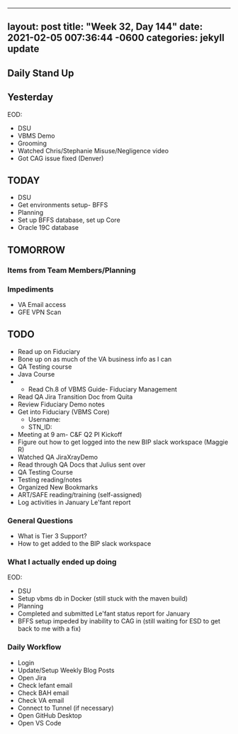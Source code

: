 
---
layout: post
title:  "Week 32, Day 144"
date:   2021-02-05 007:36:44 -0600
categories: jekyll update
---

## Daily Stand Up
## Yesterday
EOD:
* DSU
* VBMS Demo
* Grooming
* Watched Chris/Stephanie Misuse/Negligence video
* Got CAG issue fixed (Denver)

## TODAY
* DSU
* Get environments setup- BFFS
* Planning
* Set up BFFS database, set up Core
* Oracle 19C database

## TOMORROW

### Items from Team Members/Planning

### Impediments
* VA Email access
* GFE VPN Scan

## TODO
* Read up on Fiduciary
* Bone up on as much of the VA business info as I can
* QA Testing course
* Java Course
* * Read Ch.8 of VBMS Guide- Fiduciary Management
* Read QA Jira Transition Doc from Quita
* Review Fiduciary Demo notes
* Get into Fiduciary (VBMS Core)
  * Username: 
  * STN_ID:
* Meeting at 9 am- C&F Q2 PI Kickoff
* Figure out how to get logged into the new BIP slack workspace (Maggie R)
* Watched QA JiraXrayDemo 
* Read through QA Docs that Julius sent over
* QA Testing Course
* Testing reading/notes
* Organized New Bookmarks
* ART/SAFE reading/training (self-assigned)
* Log activities in January Le'fant report

### General Questions  
  * What is Tier 3 Support?
  * How to get added to the BIP slack workspace

### What I actually ended up doing
EOD:
* DSU
* Setup vbms db in Docker (still stuck with the maven build)
* Planning
* Completed and submitted Le'fant status report for January
* BFFS setup impeded by inability to CAG in (still waiting for ESD to get back to me with a fix)

### Daily Workflow
* Login
* Update/Setup Weekly Blog Posts
* Open Jira
* Check lefant email
* Check BAH email
* Check VA email
* Connect to Tunnel (if necessary)
* Open GitHub Desktop
* Open VS Code